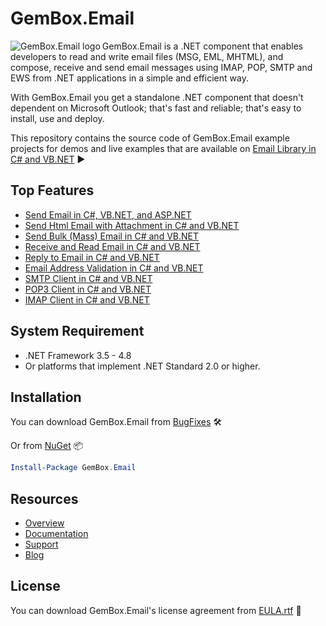 # GemBox.Email

<img src="https://www.gemboxsoftware.com/images/NugetGbe.png" alt="GemBox.Email logo" align="left" />

GemBox.Email is a .NET component that enables developers to read and write email files (MSG, EML, MHTML), and compose, receive and send email messages using IMAP, POP, SMTP and EWS from .NET applications in a simple and efficient way.

With GemBox.Email you get a standalone .NET component that doesn't dependent on Microsoft Outlook; that's fast and reliable; that's easy to install, use and deploy.

This repository contains the source code of GemBox.Email example projects for demos and live examples that are available on [Email Library in C# and VB.NET](https://www.gemboxsoftware.com/email/examples/c-sharp-vb-net-email-library/201) ▶

## Top Features

* [Send Email in C#, VB.NET, and ASP.NET](https://www.gemboxsoftware.com/email/examples/send-email-c-sharp-vb-asp-net/101)
* [Send Html Email with Attachment in C# and VB.NET](https://www.gemboxsoftware.com/email/examples/send-html-email-with-attachment-c-sharp-vb-net/603)
* [Send Bulk (Mass) Email in C# and VB.NET](https://www.gemboxsoftware.com/email/examples/c-sharp-send-bulk-email/804)
* [Receive and Read Email in C# and VB.NET](https://www.gemboxsoftware.com/email/examples/receive-read-email-c-sharp-vb/102)
* [Reply to Email in C# and VB.NET](https://www.gemboxsoftware.com/email/examples/reply-email-c-sharp-vb-net/103)
* [Email Address Validation in C# and VB.NET](https://www.gemboxsoftware.com/email/examples/c-sharp-validate-email/401)
* [SMTP Client in C# and VB.NET](https://www.gemboxsoftware.com/email/examples/c-sharp-smtp-client/801)
* [POP3 Client in C# and VB.NET](https://www.gemboxsoftware.com/email/examples/c-sharp-pop3-client/701)
* [IMAP Client in C# and VB.NET](https://www.gemboxsoftware.com/email/examples/c-sharp-imap-client/301)

## System Requirement

* .NET Framework 3.5 - 4.8
* Or platforms that implement .NET Standard 2.0 or higher.

## Installation

You can download GemBox.Email from [BugFixes](https://www.gemboxsoftware.com/email/downloads/BugFixes.htm) 🛠️

Or from [NuGet](https://www.nuget.org/packages/GemBox.Email/) 📦

```powershell
Install-Package GemBox.Email
```

## Resources
* [Overview](https://www.gemboxsoftware.com/email)
* [Documentation](https://www.gemboxsoftware.com/email/help/html/Introduction.htm)
* [Support](https://www.gemboxsoftware.com/email/support)
* [Blog](https://www.gemboxsoftware.com/gembox-email)

## License

You can download GemBox.Email's license agreement from [EULA.rtf](https://www.gemboxsoftware.com/email/EULA.rtf) 📝

